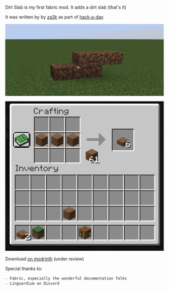 Dirt Slab is my first fabric mod. It adds a dirt slab (that's it)

It was written by by [za3k](https://za3k.com/) as part of [hack-a-day](https://za3k.com/hackaday)

![](screenshot.png)

![](recipe.png)

Download [on modrinth](https://modrinth.com/mod/dirt-slab) (under review)

Special thanks to:

    - Fabric, especially the wonderful documentation folks
    - Linguardium on Discord
